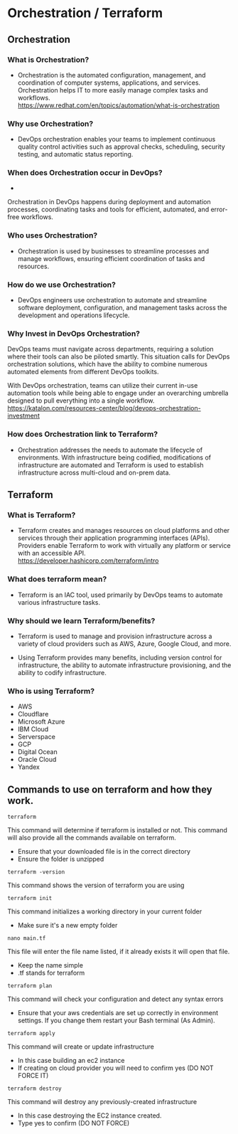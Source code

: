# Orchestration / Terraform

## Orchestration

### What is Orchestration?

- Orchestration is the automated configuration, management, and coordination of computer systems, applications, and services. Orchestration helps IT to more easily manage complex tasks and workflows.  
https://www.redhat.com/en/topics/automation/what-is-orchestration

### Why use Orchestration?

- DevOps orchestration enables your teams to implement continuous quality control activities such as approval checks, scheduling, security testing, and automatic status reporting.

### When does Orchestration occur in DevOps?

- 
Orchestration in DevOps happens during deployment and automation processes, coordinating tasks and tools for efficient, automated, and error-free workflows.

### Who uses Orchestration?

- Orchestration is used by businesses to streamline processes and manage workflows, ensuring efficient coordination of tasks and resources.

### How do we use Orchestration?

- DevOps engineers use orchestration to automate and streamline software deployment, configuration, and management tasks across the development and operations lifecycle.

### Why Invest in DevOps Orchestration?
DevOps teams must navigate across departments, requiring a solution where their tools can also be piloted smartly. This situation calls for DevOps orchestration solutions, which have the ability to combine numerous automated elements from different DevOps toolkits. 

With DevOps orchestration, teams can utilize their current in-use automation tools while being able to engage under an overarching umbrella designed to pull everything into a single workflow.  
https://katalon.com/resources-center/blog/devops-orchestration-investment


### How does Orchestration link to Terraform?

- Orchestration addresses the needs to automate the lifecycle of environments. With infrastructure being codified, modifications of infrastructure are automated and Terraform is used to establish infrastructure across multi-cloud and on-prem data.


## Terraform

### What is Terraform?

- Terraform creates and manages resources on cloud platforms and other services through their application programming interfaces (APIs). Providers enable Terraform to work with virtually any platform or service with an accessible API.   
https://developer.hashicorp.com/terraform/intro

### What does terraform mean?

- Terraform is an IAC tool, used primarily by DevOps teams to automate various infrastructure tasks.

### Why should we learn Terraform/benefits?

- Terraform is used to manage and provision infrastructure across a variety of cloud providers such as AWS, Azure, Google Cloud, and more.

- Using Terraform provides many benefits, including version control for infrastructure, the ability to automate infrastructure provisioning, and the ability to codify infrastructure.

### Who is using Terraform?

- AWS
- Cloudflare
- Microsoft Azure
- IBM Cloud
- Serverspace
- GCP
- Digital Ocean
- Oracle Cloud
- Yandex

## Commands to use on terraform and how they work.

```
terraform
```
This command will determine if terraform is installed or not. This command will also provide all the commands available on terraform.  
- Ensure that your downloaded file is in the correct directory
- Ensure the folder is unzipped

```
terraform -version
```
This command shows the version of terraform you are using

```
terraform init
```
This command initializes a working directory in your current folder
- Make sure it's a new empty folder

```
nano main.tf
```
This file will enter the file name listed, if it already exists it will open that file.
- Keep the name simple
- .tf stands for terraform
```
terraform plan
```
This command will check your configuration and detect any syntax errors
- Ensure that your aws credentials are set up correctly in environment settings. If you change them restart your Bash terminal (As Admin).
```
terraform apply
```
This command will create or update infrastructure 
- In this case building an ec2 instance
- If creating on cloud provider you will need to confirm yes (DO NOT FORCE IT)

```
terraform destroy
```
This command will destroy any previously-created infrastructure
- In this case destroying the EC2 instance created.
- Type yes to confirm (DO NOT FORCE)